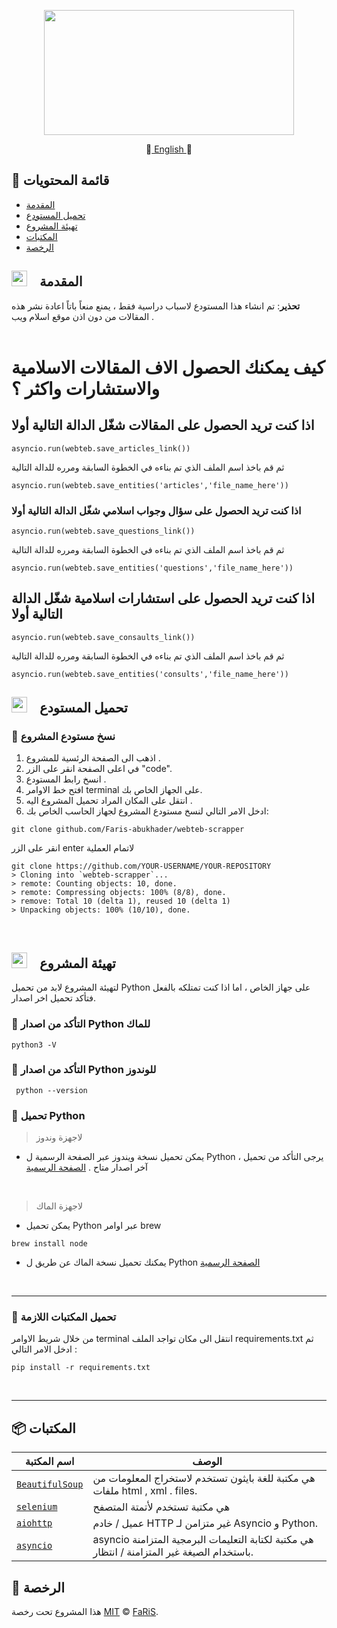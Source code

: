 
<p align="center">
<img src="https://user-images.githubusercontent.com/70070951/214614177-85e3b77a-8049-48f0-a145-a330b4792660.png" width="400" height="200">
</p>
<p align="center">
📔<a href="https://github.com/Faris-abukhader/islamweb-scrapper/blob/main/README.md"> English </a>📔 
 </p>

## 🚩 قائمة المحتويات 


- [المقدمة](#--المقدمة)
- [تحميل المستودع](#--تحميل-المستودع)
- [تهيئة المشروع](#--تهيئة-المشروع)
- [المكتبات](#-المكتبات)
- [الرخصة](#-الرخصة)




## <img src="https://cdn-icons-png.flaticon.com/512/1436/1436664.png" width="25" height="25" style="padding-right:15px">  المقدمة 

<p>
<b>تحذير</b>: تم انشاء هذا المستودع لاسباب دراسية فقط ، يمنع منعاً باتاً اعادة نشر هذه المقالات من دون اذن موقع اسلام ويب   . 
</br>
</br>
<h1> كيف يمكنك الحصول الاف المقالات الاسلامية والاستشارات واكثر ؟ </h1>

 ## اذا كنت تريد الحصول على المقالات شغّل الدالة التالية أولا  
 ``` 
 asyncio.run(webteb.save_articles_link())
 ```
ثم قم باخذ اسم الملف الذي تم بناءه في الخطوة السابقة ومرره للدالة التالية 
</br>

 ```
 asyncio.run(webteb.save_entities('articles','file_name_here'))
 ```

 ### اذا كنت تريد الحصول على سؤال وجواب اسلامي شغّل الدالة التالية أولا  
 ```
 asyncio.run(webteb.save_questions_link())
 ```
ثم قم باخذ اسم الملف الذي تم بناءه في الخطوة السابقة ومرره للدالة التالية 
</br>
 ```
 asyncio.run(webteb.save_entities('questions','file_name_here'))
```


 ## اذا كنت تريد الحصول على استشارات اسلامية شغّل الدالة التالية أولا  
 ```
 asyncio.run(webteb.save_consaults_link())
 ```
ثم قم باخذ اسم الملف الذي تم بناءه في الخطوة السابقة ومرره للدالة التالية 
</br>
 ```
 asyncio.run(webteb.save_entities('consults','file_name_here'))
```
</p>


## <img src="https://cdn-icons-png.flaticon.com/512/814/814848.png" width="25" height="25" style="padding-right:15px">  تحميل المستودع  


### 🔘 نسخ مستودع المشروع 
1. اذهب الى الصفحة الرئسية للمشروع .
2. في اعلى الصفحة انقر على الزر "code".
3. انسخ رابط المستودع .
4. افتح خط الاوامر terminal على الجهاز الخاص بك.
5. انتقل على المكان المراد تحميل المشروع اليه .
6. ادخل الامر التالي لنسخ مستودع المشروع لجهاز الحاسب الخاص بك:
```
git clone github.com/Faris-abukhader/webteb-scrapper
```
انقر على الزر enter لاتمام العملية 
```
git clone https://github.com/YOUR-USERNAME/YOUR-REPOSITORY
> Cloning into `webteb-scrapper`...
> remote: Counting objects: 10, done.
> remote: Compressing objects: 100% (8/8), done.
> remove: Total 10 (delta 1), reused 10 (delta 1)
> Unpacking objects: 100% (10/10), done.
```
<br/>


## <img src="https://cdn-icons-png.flaticon.com/512/814/814848.png" width="25" height="25" style="padding-right:15px">  تهيئة المشروع 

لتهيئة المشروع لابد من تحميل Python  على جهاز الخاص ، اما اذا كنت تمتلكه بالفعل فتأكد تحميل اخر اصدار.
 ### 🔘 التأكد من اصدار Python للماك
```
python3 -V
```

 ### 🔘 التأكد من اصدار Python للوندوز
```
 python --version
```

### 🔘 تحميل Python

> لاجهزة وندوز
- يمكن تحميل نسخة ويندوز عبر الصفحة الرسمية ل Python ، يرجى التأكد من تحميل آخر اصدار متاح .
 [الصفحة الرسمية](python.org/downloads/)

<br/>

> لاجهزة الماك 
- يمكن تحميل Python عبر اوامر brew 
```
brew install node
```
- يمكنك تحميل نسخة الماك عن طريق  ل Python  [الصفحة الرسمية  ](python.org/downloads/)
<br/>
<hr/>


### 🔘 تحميل المكتبات اللازمة 

من خلال شريط الاوامر terminal انتقل الى مكان تواجد الملف requirements.txt ثم ادخل الامر التالي  :
```
pip install -r requirements.txt  
```

<br/>
<hr/>



## 📦 المكتبات


  | اسم المكتبة  | الوصف |
| --- | --- |
| [`BeautifulSoup`](https://www.crummy.com/software/BeautifulSoup/bs4/doc/) | هي مكتبة للغة بايثون تستخدم لاستخراج المعلومات من ملفات html , xml . files. |
| [`selenium`](https://pypi.org/project/selenium/) |هي مكتبة تستخدم لأتمتة المتصفح  |
| [`aiohttp`](https://docs.aiohttp.org/en/stable/) |عميل / خادم HTTP غير متزامن لـ Asyncio و Python. |
| [`asyncio`](https://docs.python.org/3/library/asyncio.html) |asyncio هي مكتبة لكتابة التعليمات البرمجية المتزامنة باستخدام الصيغة غير المتزامنة / انتظار. |


## 📜 الرخصة

هذا المشروع تحت رخصة [MIT](https://github.com/Faris-abukhader/webteb-scrapper/blob/main/LICENSE) © [FaRiS](https://github.com/Faris-abukhader).
